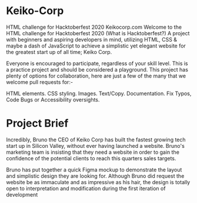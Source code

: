 # Keiko-Corp
HTML challenge for Hacktoberfest 2020
Keikocorp.com
Welcome to the HTML challenge for Hacktoberfest 2020 (What is Hacktoberfest?) A project with beginners and aspiring developers in mind, utilizing HTML, CSS & maybe a dash of JavaScript to achieve a simplistic yet elegant website for the greatest start up of all time; Keiko Corp.

Everyone is encouraged to participate, regardless of your skill level. This is a practice project and should be considered a playground. This project has plenty of options for collaboration, here are just a few of the many that we welcome pull requests for:-

HTML elements.
CSS styling.
Images.
Text/Copy.
Documentation.
Fix Typos, Code Bugs or Accessibility oversights.

# Project Brief
Incredibly, Bruno the CEO of Keiko Corp has built the fastest growing tech start up in Silicon Valley, without ever having launched a website. Bruno's marketing team is insisting that they need a website in order to gain the confidence of the potential clients to reach this quarters sales targets.

Bruno has put together a quick Figma mockup to demonstrate the layout and simplistic design they are looking for. Although Bruno did request the website be as immaculate and as impressive as his hair, the design is totally open to interpretation and modification during the first iteration of development
